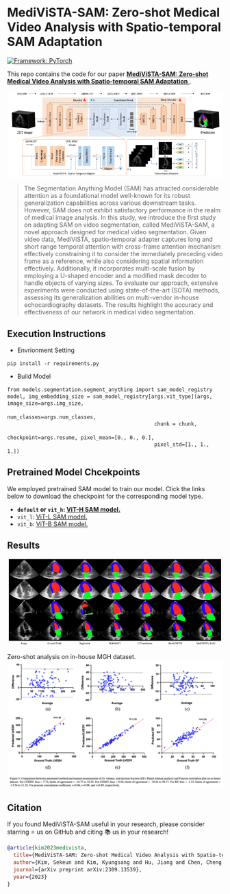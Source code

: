 # MediViSTA-SAM: Zero-shot Medical Video Analysis with Spatio-temporal SAM Adaptation


[![Framework: PyTorch](https://img.shields.io/badge/Framework-PyTorch-orange.svg)](https://pytorch.org/) 

This repo contains the code for our paper  <a href="https://arxiv.org/abs/2309.13539"> **MediViSTA-SAM: Zero-shot Medical Video Analysis with Spatio-temporal SAM Adaptation**  </a>.

![Overview of framework](method.png?raw=true "Overview of MeediViSTA framework")

> The Segmentation Anything Model (SAM) has attracted considerable attention as a foundational model well-known for its robust generalization capabilities across various downstream tasks. However, SAM does not exhibit satisfactory performance in the realm of medical image analysis. In this study, we introduce the first study on adapting SAM on video segmentation, called MediViSTA-SAM, a novel approach designed for medical video segmentation. Given video data, MediViSTA, spatio-temporal adapter captures long and short range temporal attention with cross-frame attention mechanism effectively constraining it to consider the immediately preceding video frame as a reference, while also considering spatial information effectively. Additionally, it incorporates multi-scale fusion by employing a U-shaped encoder and a modified mask decoder to handle objects of varying sizes. To evaluate our approach, extensive experiments were conducted using state-of-the-art (SOTA) methods, assessing its generalization abilities on multi-vendor in-house echocardiography datasets. The results highlight the accuracy and effectiveness of our network in medical video segmentation.


## Execution Instructions
- Envrionment Setting

```
pip install -r requirements.py
```
  
- Build Model
```
from models.segmentation.segment_anything import sam_model_registry
model, img_embedding_size = sam_model_registry[args.vit_type](args, image_size=args.img_size,
                                                num_classes=args.num_classes,
                                                chunk = chunk,
                                                checkpoint=args.resume, pixel_mean=[0., 0., 0.],
                                                pixel_std=[1., 1., 1.])
```

## Pretrained Model Chcekpoints
We employed pretrained SAM model to train our model. 
Click the links below to download the checkpoint for the corresponding model type.

- **`default` or `vit_h`: [ViT-H SAM model.](https://dl.fbaipublicfiles.com/segment_anything/sam_vit_h_4b8939.pth)**
- `vit_l`: [ViT-L SAM model.](https://dl.fbaipublicfiles.com/segment_anything/sam_vit_l_0b3195.pth)
- `vit_b`: [ViT-B SAM model.](https://dl.fbaipublicfiles.com/segment_anything/sam_vit_b_01ec64.pth)

## Results

![Experimental results](results.png?raw=true "Experimental results")

Zero-shot analysis on in-house MGH dataset.
![Experimental results](results_.png?raw=true "Experimental results")


## Citation

If you found MediViSTA-SAM useful in your research, please consider starring ⭐ us on GitHub and citing 📚 us in your research!

```bibtex
@article{kim2023medivista,
  title={MediViSTA-SAM: Zero-shot Medical Video Analysis with Spatio-temporal SAM Adaptation},
  author={Kim, Sekeun and Kim, Kyungsang and Hu, Jiang and Chen, Cheng and Lyu, Zhiliang and Hui, Ren and Kim, Sunghwan and Liu, Zhengliang and Zhong, Aoxiao and Li, Xiang and others},
  journal={arXiv preprint arXiv:2309.13539},
  year={2023}
}
```
